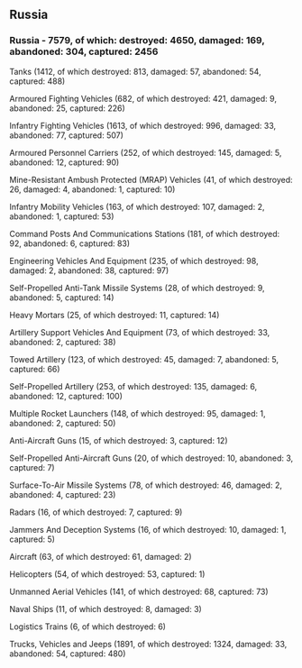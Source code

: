 
 
 ## Russia
 
 ### Russia - 7579, of which: destroyed: 4650, damaged: 169, abandoned: 304, captured: 2456

 

 

 Tanks (1412, of which destroyed: 813, damaged: 57, abandoned: 54, captured: 488)

 Armoured Fighting Vehicles (682, of which destroyed: 421, damaged: 9, abandoned: 25, captured: 226)

 Infantry Fighting Vehicles (1613, of which destroyed: 996, damaged: 33, abandoned: 77, captured: 507)

 Armoured Personnel Carriers (252, of which destroyed: 145, damaged: 5, abandoned: 12, captured: 90)

 Mine-Resistant Ambush Protected (MRAP) Vehicles (41, of which destroyed: 26, damaged: 4, abandoned: 1, captured: 10)

 Infantry Mobility Vehicles (163, of which destroyed: 107, damaged: 2, abandoned: 1, captured: 53)

 Command Posts And Communications Stations (181, of which destroyed: 92, abandoned: 6, captured: 83)

 Engineering Vehicles And Equipment (235, of which destroyed: 98, damaged: 2, abandoned: 38, captured: 97)

 Self-Propelled Anti-Tank Missile Systems (28, of which destroyed: 9, abandoned: 5, captured: 14)

 Heavy Mortars (25, of which destroyed: 11, captured: 14)

 Artillery Support Vehicles And Equipment (73, of which destroyed: 33, abandoned: 2, captured: 38)

 Towed Artillery (123, of which destroyed: 45, damaged: 7, abandoned: 5, captured: 66)

 Self-Propelled Artillery (253, of which destroyed: 135, damaged: 6, abandoned: 12, captured: 100)

 Multiple Rocket Launchers (148, of which destroyed: 95, damaged: 1, abandoned: 2, captured: 50)

 Anti-Aircraft Guns (15, of which destroyed: 3, captured: 12)

 Self-Propelled Anti-Aircraft Guns (20, of which destroyed: 10, abandoned: 3, captured: 7)

 Surface-To-Air Missile Systems (78, of which destroyed: 46, damaged: 2, abandoned: 4, captured: 23)

 Radars (16, of which destroyed: 7, captured: 9)

 Jammers And Deception Systems (16, of which destroyed: 10, damaged: 1, captured: 5)

 Aircraft (63, of which destroyed: 61, damaged: 2)

 Helicopters (54, of which destroyed: 53, captured: 1)

 Unmanned Aerial Vehicles (141, of which destroyed: 68, captured: 73)

 Naval Ships (11, of which destroyed: 8, damaged: 3)

 Logistics Trains (6, of which destroyed: 6)

 Trucks, Vehicles and Jeeps (1891, of which destroyed: 1324, damaged: 33, abandoned: 54, captured: 480)

